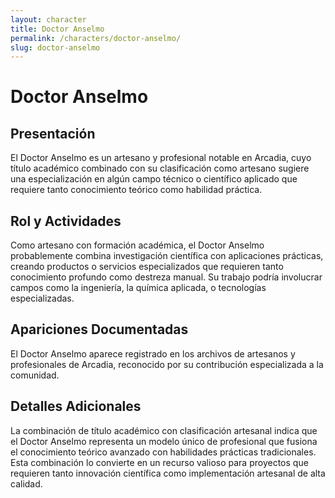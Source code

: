 ```yaml
---
layout: character
title: Doctor Anselmo
permalink: /characters/doctor-anselmo/
slug: doctor-anselmo
---
```


# Doctor Anselmo

## Presentación
El Doctor Anselmo es un artesano y profesional notable en Arcadia, cuyo título académico combinado con su clasificación como artesano sugiere una especialización en algún campo técnico o científico aplicado que requiere tanto conocimiento teórico como habilidad práctica.

## Rol y Actividades
Como artesano con formación académica, el Doctor Anselmo probablemente combina investigación científica con aplicaciones prácticas, creando productos o servicios especializados que requieren tanto conocimiento profundo como destreza manual. Su trabajo podría involucrar campos como la ingeniería, la química aplicada, o tecnologías especializadas.

## Apariciones Documentadas
El Doctor Anselmo aparece registrado en los archivos de artesanos y profesionales de Arcadia, reconocido por su contribución especializada a la comunidad.

## Detalles Adicionales
La combinación de título académico con clasificación artesanal indica que el Doctor Anselmo representa un modelo único de profesional que fusiona el conocimiento teórico avanzado con habilidades prácticas tradicionales. Esta combinación lo convierte en un recurso valioso para proyectos que requieren tanto innovación científica como implementación artesanal de alta calidad.